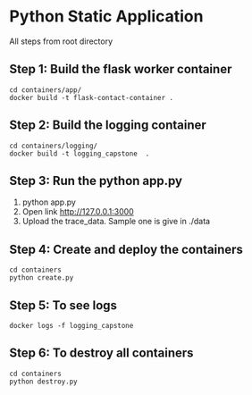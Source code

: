 # **Python Static Application**
All steps from root directory
## Step 1: Build the flask worker container
    cd containers/app/
    docker build -t flask-contact-container .
## Step 2: Build the logging container
```shell
cd containers/logging/
docker build -t logging_capstone  .
```
## Step 3: Run the python app.py
1.    python app.py
2. Open link http://127.0.0.1:3000
3. Upload the trace_data. Sample one is give in ./data
## Step 4: Create and deploy the containers
    cd containers
    python create.py
## Step 5: To see logs 
    docker logs -f logging_capstone
## Step 6: To destroy all containers
    cd containers
    python destroy.py
